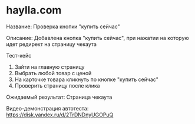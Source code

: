 # haylla.com

Название: Проверка кнопки "купить сейчас"

Описание: Добавлена кнопка "купить сейчас", при нажатии на которую идет редирект на страницу чекаута

Тест-кейс
1. Зайти на главную страницу
2. Выбрать любой товар с ценой
3. На карточке товара кликнуть по кнопке "купить сейчас"
4. Проверить страницу после клика

Ожидаемый результат:
Страница чекаута

Видео-демонстрация автотеста:
https://disk.yandex.ru/d/2TrDNDnyUGOPuQ

